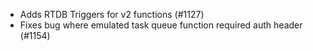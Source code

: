 - Adds RTDB Triggers for v2 functions (#1127)
- Fixes bug where emulated task queue function required auth header (#1154)
